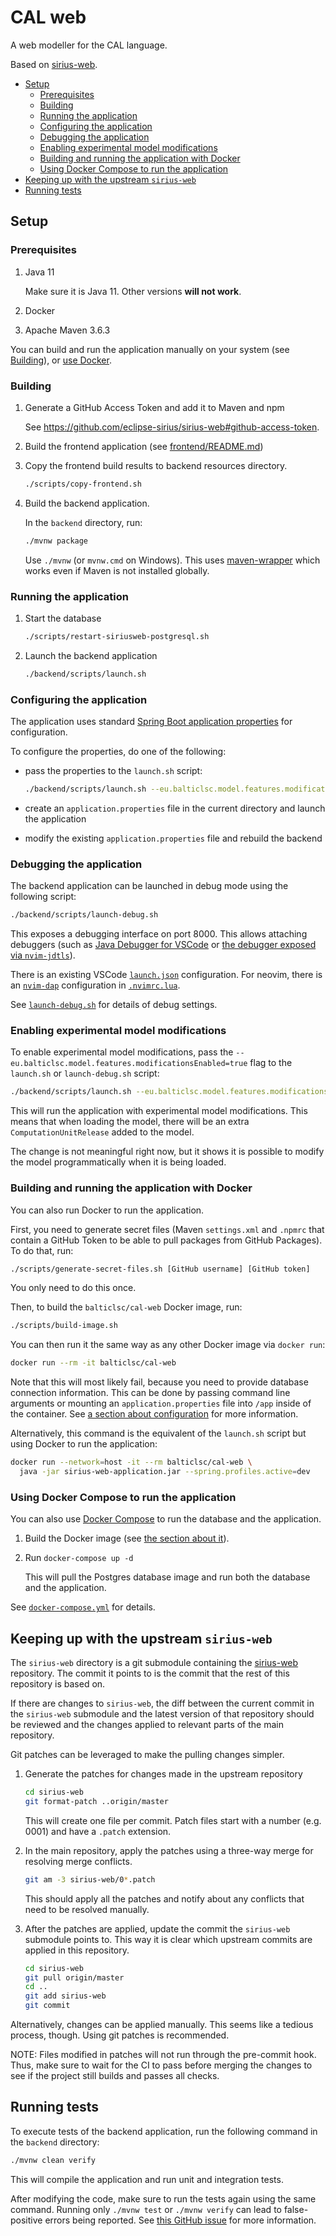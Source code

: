 # CAL web

A web modeller for the CAL language.

Based on [sirius-web](https://github.com/eclipse-sirius/sirius-web).

<!-- vim-markdown-toc GFM -->

- [Setup](#setup)
  - [Prerequisites](#prerequisites)
  - [Building](#building)
  - [Running the application](#running-the-application)
  - [Configuring the application](#configuring-the-application)
  - [Debugging the application](#debugging-the-application)
  - [Enabling experimental model modifications](#enabling-experimental-model-modifications)
  - [Building and running the application with Docker](#building-and-running-the-application-with-docker)
  - [Using Docker Compose to run the application](#using-docker-compose-to-run-the-application)
- [Keeping up with the upstream `sirius-web`](#keeping-up-with-the-upstream-sirius-web)
- [Running tests](#running-tests)

<!-- vim-markdown-toc -->

## Setup

### Prerequisites

1. Java 11

   Make sure it is Java 11. Other versions **will not work**.

2. Docker
3. Apache Maven 3.6.3

You can build and run the application manually on your system (see
[Building](#building)), or
[use Docker](#building-and-running-the-application-with-docker).

### Building

1. Generate a GitHub Access Token and add it to Maven and npm

   See <https://github.com/eclipse-sirius/sirius-web#github-access-token>.

2. Build the frontend application (see
   [frontend/README.md](./frontend/README.md))

3. Copy the frontend build results to backend resources directory.

   ```sh
   ./scripts/copy-frontend.sh
   ```

4. Build the backend application.

   In the `backend` directory, run:

   ```sh
   ./mvnw package
   ```

   Use `./mvnw` (or `mvnw.cmd` on Windows). This uses
   [maven-wrapper](https://github.com/takari/maven-wrapper) which works even if
   Maven is not installed globally.

### Running the application

1. Start the database

   ```sh
   ./scripts/restart-siriusweb-postgresql.sh
   ```

2. Launch the backend application

   ```sh
   ./backend/scripts/launch.sh
   ```

### Configuring the application

The application uses standard
[Spring Boot application properties](https://docs.spring.io/spring-boot/docs/1.2.0.M1/reference/html/boot-features-external-config.html)
for configuration.

To configure the properties, do one of the following:

- pass the properties to the `launch.sh` script:

  ```sh
  ./backend/scripts/launch.sh --eu.balticlsc.model.features.modificationsEnabled=true
  ```

- create an `application.properties` file in the current directory and launch
  the application

- modify the existing `application.properties` file and rebuild the backend

### Debugging the application

The backend application can be launched in debug mode using the following
script:

```sh
./backend/scripts/launch-debug.sh
```

This exposes a debugging interface on port 8000. This allows attaching debuggers
(such as
[Java Debugger for VSCode](https://github.com/microsoft/vscode-java-debug) or
[the debugger exposed via `nvim-jdtls`](https://github.com/mfussenegger/nvim-jdtls#debugger-via-nvim-dap)).

There is an existing VSCode [`launch.json`](./backend/.vscode/launch.json)
configuration. For neovim, there is an
[`nvim-dap`](https://github.com/mfussenegger/nvim-dap) configuration in
[`.nvimrc.lua`](./backend/.nvimrc.lua).

See [`launch-debug.sh`](./backend/scripts/launch-debug.sh) for details of debug
settings.

### Enabling experimental model modifications

To enable experimental model modifications, pass the
`--eu.balticlsc.model.features.modificationsEnabled=true` flag to the
`launch.sh` or `launch-debug.sh` script:

```sh
./backend/scripts/launch.sh --eu.balticlsc.model.features.modificationsEnabled=true
```

This will run the application with experimental model modifications. This means
that when loading the model, there will be an extra `ComputationUnitRelease`
added to the model.

The change is not meaningful right now, but it shows it is possible to modify
the model programmatically when it is being loaded.

### Building and running the application with Docker

You can also run Docker to run the application.

First, you need to generate secret files (Maven `settings.xml` and `.npmrc` that
contain a GitHub Token to be able to pull packages from GitHub Packages). To do
that, run:

```sh
./scripts/generate-secret-files.sh [GitHub username] [GitHub token]
```

You only need to do this once.

Then, to build the `balticlsc/cal-web` Docker image, run:

```sh
./scripts/build-image.sh
```

You can then run it the same way as any other Docker image via `docker run`:

```sh
docker run --rm -it balticlsc/cal-web
```

Note that this will most likely fail, because you need to provide database
connection information. This can be done by passing command line arguments or
mounting an `application.properties` file into `/app` inside of the container.
See [a section about configuration](#configuring-the-application) for more
information.

Alternatively, this command is the equivalent of the `launch.sh` script but
using Docker to run the application:

```sh
docker run --network=host -it --rm balticlsc/cal-web \
  java -jar sirius-web-application.jar --spring.profiles.active=dev
```

### Using Docker Compose to run the application

You can also use [Docker Compose](https://docs.docker.com/compose/) to run the
database and the application.

1. Build the Docker image (see
   [the section about it](#building-and-running-the-application-with-docker)).
2. Run `docker-compose up -d`

   This will pull the Postgres database image and run both the database and the
   application.

See [`docker-compose.yml`](./docker-compose.yml) for details.

## Keeping up with the upstream `sirius-web`

The `sirius-web` directory is a git submodule containing the
[sirius-web](https://github.com/eclipse-sirius/sirius-web) repository. The
commit it points to is the commit that the rest of this repository is based on.

If there are changes to `sirius-web`, the diff between the current commit in the
`sirius-web` submodule and the latest version of that repository should be
reviewed and the changes applied to relevant parts of the main repository.

Git patches can be leveraged to make the pulling changes simpler.

1. Generate the patches for changes made in the upstream repository

   ```sh
   cd sirius-web
   git format-patch ..origin/master
   ```

   This will create one file per commit. Patch files start with a number
   (e.g. 0001) and have a `.patch` extension.

2. In the main repository, apply the patches using a three-way merge for
   resolving merge conflicts.

   ```sh
   git am -3 sirius-web/0*.patch
   ```

   This should apply all the patches and notify about any conflicts that need to
   be resolved manually.

3. After the patches are applied, update the commit the `sirius-web` submodule
   points to. This way it is clear which upstream commits are applied in this
   repository.

   ```sh
   cd sirius-web
   git pull origin/master
   cd ..
   git add sirius-web
   git commit
   ```

Alternatively, changes can be applied manually. This seems like a tedious
process, though. Using git patches is recommended.

NOTE: Files modified in patches will not run through the pre-commit hook. Thus,
make sure to wait for the CI to pass before merging the changes to see if the
project still builds and passes all checks.

## Running tests

To execute tests of the backend application, run the following command in the
`backend` directory:

```sh
./mvnw clean verify
```

This will compile the application and run unit and integration tests.

After modifying the code, make sure to run the tests again using the same
command. Running only `./mvnw test` or `./mvnw verify` can lead to
false-positive errors being reported. See
[this GitHub issue](https://github.com/Gelio/CAL-web/issues/58#issuecomment-971819426)
for more information.

<!-- vim: set tw=80: -->
